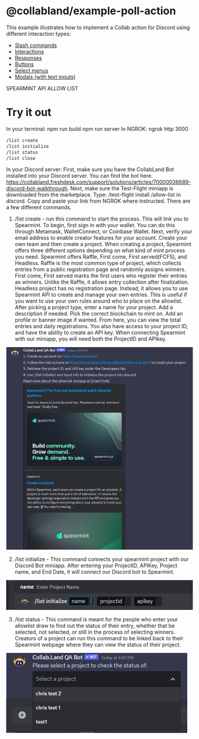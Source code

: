 # @collabland/example-poll-action

This example illustrates how to implement a Collab action for Discord using
different interaction types:

- [Slash commands](https://discord.com/developers/docs/interactions/application-commands#slash-commands)
- [Interactions](https://discord.com/developers/docs/interactions/receiving-and-responding#interaction-object)
- [Responses](https://discord.com/developers/docs/interactions/receiving-and-responding#responding-to-an-interaction)
- [Buttons](https://discord.com/developers/docs/interactions/message-components#buttons)
- [Select menus](https://discord.com/developers/docs/interactions/message-components#select-menus)
- [Modals (with text inputs)](https://discord.com/developers/docs/interactions/message-components#text-inputs)

SPEARMINT API ALLOW LIST

# Try it out
In your terminal:
npm run build npm run server 
In NGROK:
ngrok http 3000

```
/list create
/list initialize
/list status
/list close
```

In your Discord server:
First, make sure you have the CollabLand Bot installed into your Discord server. You can find the bot here. https://collabland.freshdesk.com/support/solutions/articles/70000036689-discord-bot-walkthrough. Next, make sure the Test-Flight miniapp is downloaded from the marketplace. Type: 
/test-flight install <https-url-from-ngrok>/allow-list
in discord. Copy and paste your link from NGROK where instructed.
There are a few different commands. 
1. /list create - run this command to start the process. This will link you to Spearmint. To begin, first sign in with your wallet. You can do this through Metamask, WalletConnect, or Coinbase Wallet. Next, verify your email address to enable creator features for your account. Create your own team and then create a project. When creating a project, Spearmint offers three different options depending on what kind of mint process you need. Spearmint offers Raffle, First come, First served(FCFS), and Headless. Raffle is the most common type of project, which collects entries from a public registration page and randomly assigns winners. First come, First served marks the first users who register their entries as winners. Unlike the Raffle, it allows entry collection after finalization. Headless project has no registration page. Instead, it allows you to use Spearmint API to create and manage your own entries. This is useful if you want to use your own rules around who to place on the allowlist. After picking a project type, enter a name for your project. Add a description if needed. Pick the correct blockchain to mint on. Add an profile or banner image if wanted. From here, you can view the total entries and daily registrations. You also have access to your project ID, and have the ability to create an API key. When connecting Spearmint with our miniapp, you will need both the ProjectID and APIkey.

![/list create](docs/listcreate.png)

2. /list initialize - This command connects your spearmint project with our Discord Bot miniapp. After entering your ProjectID, APIKey, Project name, and End Date, it will connect our Discord bot to Spearmint. 

![/list initialize](docs/listinitialize.png)


3. /list status - This command is meant for the people who enter your allowlist draw to find out the status of their entry, whether that be selected, not selected, or still in the process of selecting winners. Creators of a project can run this command to be linked back to their Spearmint webpage where they can view the status of their project. 


![/list status](docs/dropdownmenuliststatus.png)



```


